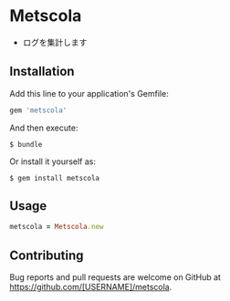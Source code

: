# Metscola
* ログを集計します

## Installation

Add this line to your application's Gemfile:

```ruby
gem 'metscola'
```

And then execute:

    $ bundle

Or install it yourself as:

    $ gem install metscola

## Usage
```ruby
metscola = Metscola.new
```

## Contributing

Bug reports and pull requests are welcome on GitHub at https://github.com/[USERNAME]/metscola.

